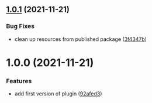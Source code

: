 ## [1.0.1](https://github.com/SkySails/rehype-tabular-code/compare/v1.0.0...v1.0.1) (2021-11-21)


### Bug Fixes

* clean up resources from published package ([3f4347b](https://github.com/SkySails/rehype-tabular-code/commit/3f4347bb866985ea371088b8e54d1dc0739111a9))

# 1.0.0 (2021-11-21)


### Features

* add first version of plugin ([92afed3](https://github.com/SkySails/rehype-tabular-code/commit/92afed3e593df5eb7e16532b1b902835eae89550))
